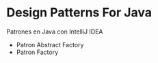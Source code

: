 # Design Patterns For Java
Patrones en Java con IntelliJ IDEA
+ Patron Abstract Factory
+ Patron Factory
